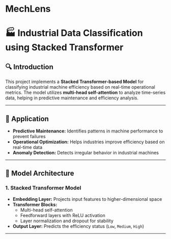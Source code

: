 # MechLens
# 🏭 Industrial Data Classification using Stacked Transformer  

## 🔍 Introduction  
This project implements a **Stacked Transformer-based Model** for classifying industrial machine efficiency based on real-time operational metrics. The model utilizes **multi-head self-attention** to analyze time-series data, helping in predictive maintenance and efficiency analysis.  

---

## 📌 Application  
- **Predictive Maintenance:** Identifies patterns in machine performance to prevent failures  
- **Operational Optimization:** Helps industries improve efficiency based on real-time data  
- **Anomaly Detection:** Detects irregular behavior in industrial machines  

---
## 🚀 Model Architecture  

### **1. Stacked Transformer Model**  
- **Embedding Layer:** Projects input features to higher-dimensional space  
- **Transformer Blocks:**  
  - Multi-head self-attention  
  - Feedforward layers with ReLU activation  
  - Layer normalization and dropout for stability  
- **Output Layer:** Predicts the efficiency status (`Low`, `Medium`, `High`)  

---
